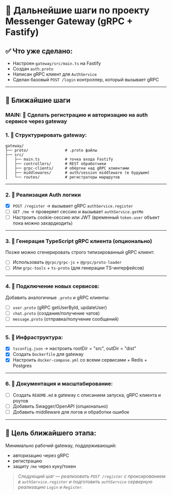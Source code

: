 # 📌 Дальнейшие шаги по проекту Messenger Gateway (gRPC + Fastify)

## ✅ Что уже сделано:
- Настроен `gateway/src/main.ts` на Fastify
- Создан `auth.proto`
- Написан gRPC клиент для `AuthService`
- Сделан базовый `POST /login` контроллер, который вызывает gRPC

---

## 🧱 Ближайшие шаги

### MAIN: 📁 Сделать регистрацию и авторизацию на auth сервисе через gateway

### 1. 📁 Структурировать gateway:
```
gateway/
├── proto/                # .proto файлы
├── src/
│   ├── main.ts           # точка входа Fastify
│   ├── controllers/      # REST обработчики
│   ├── grpc-clients/     # обёртки над gRPC клиентами
│   ├── middlewares/      # auth/session middleware (в будущем)
│   └── routes/           # регистраторы маршрутов
```

---

### 2. 🔐 Реализация Auth логики
- [x] `POST /register` → вызывает gRPC `authService.register`
- [ ] `GET /me` → проверяет сессию и вызывает `authService.getMe`
- [ ] Настроить cookie-сессию или JWT (временный `token.user` объект пока можно захардкодить)

---

### 3. 🧪 Генерация TypeScript gRPC клиента (опционально)
Позже можно сгенерировать строго типизированный gRPC клиент:
- [ ] Использовать `@grpc/grpc-js` + `@grpc/proto-loader`
- [ ] Или `grpc-tools` + `ts-proto` (для генерации TS-интерфейсов)

---

### 4. 🔗 Подключение новых сервисов:
Добавить аналогичные `.proto` и gRPC клиенты:
- [ ] `user.proto` (gRPC getUserById, updateUser)
- [ ] `chat.proto` (создание/получение чатов)
- [ ] `message.proto` (отправка/получение сообщений)

---

### 5. 🧰 Инфраструктура:
- [x] `tsconfig.json` → настроить rootDir = "src", outDir = "dist"
- [x] Создать `Dockerfile` для gateway
- [x] Настроить `docker-compose.yml` со всеми сервисами + Redis + Postgres

---

### 6. 🧠 Документация и масштабирование:
- [ ] Создать `README.md` в gateway с описанием запуска, gRPC клиента и роутов
- [ ] Добавить Swagger/OpenAPI (опционально)
- [ ] Добавить middleware для логов и обработки ошибок

---

## 🏁 Цель ближайшего этапа:
Минимально рабочий gateway, поддерживающий:
- авторизацию через gRPC
- регистрацию
- защиту `/me` через куку/токен

> *Следующий шаг — реализовать `POST /register` с проксированием в `authService.register` и подготовить `authService` серверную реализацию `Login` и `Register`.*